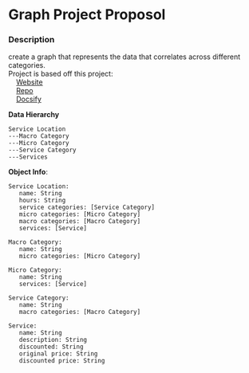 # Graph Project Proposol 

### Description
create a graph that represents the data that correlates across different categories.\
Project is based off this project:\
&nbsp;&nbsp;&nbsp;&nbsp;[Website](https://savai.co/)\
&nbsp;&nbsp;&nbsp;&nbsp;[Repo](https://github.com/SarinSwift/Savai)\
&nbsp;&nbsp;&nbsp;&nbsp;[Docsify](https://rinniswift.github.io/BackendAPI/#/)

**Data Hierarchy**
```
Service Location
---Macro Category
---Micro Category
---Service Category
---Services
```


**Object Info**:
```
Service Location:
   name: String
   hours: String
   service categories: [Service Category]
   micro categories: [Micro Category]
   macro categories: [Macro Category]
   services: [Service]

Macro Category:
   name: String
   micro categories: [Micro Category]

Micro Category:
   name: String
   services: [Service]

Service Category:
   name: String
   macro categories: [Macro Category]

Service:
   name: String
   description: String
   discounted: String
   original price: String
   discounted price: String
```




